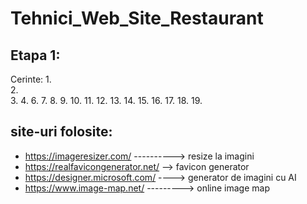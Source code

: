 # Tehnici_Web_Site_Restaurant

## Etapa 1:
Cerinte:
1.  
2.  
3.
4.
6.
7.
8.
9.
10.
11.
12.
13.
14.
15.
16.
17.
18.
19.

## site-uri folosite:
- https://imageresizer.com/ ----------> resize la imagini
- https://realfavicongenerator.net/ --> favicon generator
- https://designer.microsoft.com/ ----> generator de imagini cu AI
- https://www.image-map.net/ ---------> online image map
